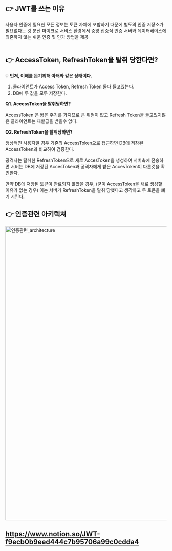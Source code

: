 
## 👉 JWT를 쓰는 이유
사용자 인증에 필요한 모든 정보는 토큰 자체에 포함하기 때문에 별도의 인증 저장소가 필요없다는 것
분산 마이크로 서비스 환경에서 중앙 집중식 인증 서버와 데이터베이스에 의존하지 않는 쉬운 인증 및 인가 방법을 제공
<br>
<br>

## 👉 AccessToken, RefreshToken을 탈취 당한다면?

💡 **먼저, 이해를 돕기위해 아래와 같은 상태이다.**

1. 클라이언트가 Access Token, Refresh Token 둘다 들고있는다.
2. DB에 두 값을 모두 저장한다.

**Q1. AccessToken을 탈취당하면?**

AccessToken 은 짧은 주기를 가지므로 큰 위험이 없고 Refresh Token을 들고있지않은 클라이언트는 재발급을 받을수 없다.

**Q2. RefreshToken을 탈취당하면?**

정상적인 사용자일 경우 기존의 AccessToken으로 접근하면 DB에 저장된 AccessToken과 비교하여 검증한다.

공격자는 탈취한 RefreshToken으로 새로 AccesToken을 생성하여 서버측에 전송하면 서버는 DB에 저장된
AccesToken과 공격자에게 받은 AccesToken이 다른것을 확인한다.

만약 DB에 저장된 토큰이 만료되지 않았을 경우, (굳이 AccessToken을 새로 생성할 이유가 없는 경우)
이는 서버가 RefreshToken을 탈취 당했다고 생각하고 두 토큰을 폐기 시킨다.


## 👉 인증관련 아키텍쳐
<img width="920" alt="인증관련_architecture" src="https://user-images.githubusercontent.com/56526225/191224926-8d699e20-cd5a-4cb2-8ea1-45a795e8ff15.png">

## https://www.notion.so/JWT-f9ecb0b9eed444c7b95706a99c0cdda4
